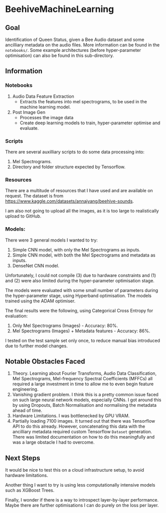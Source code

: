 # BeehiveMachineLearning

## Goal


Identification of Queen Status, given a Bee Audio dataset and some ancilliary metadata on the audio files. More information can be found in the `notebooks/`. Some example architectures (before hyper-parameter optimisation) can also be found in this sub-directory.

## Information

### Notebooks
1. Audio Data Feature Extraction
   - Extracts the features into mel spectrograms, to be used in the machine learning model.
2. Post Image Gen
   - Processes the image data
   - Create deep learning models to train, hyper-parameter optimise and evaluate.

### Scripts
There are several auxilliary scripts to do some data processing into:
1. Mel Spectrograms.
2. Directory and folder structure expected by Tensorflow.


### Resources
There are a multitude of resources that I have used and are available on request.
The dataset is from https://www.kaggle.com/datasets/annajyang/beehive-sounds.

I am also not going to upload all the images, as it is too large to realistically upload to GitHub.


### Models:
There were 3 general models I wanted to try:
1. Simple CNN model, with only the Mel Spectrograms as inputs.
2. Simple CNN model, with both the Mel Spectrograms and metadata as inputs.
3. DenseNet CNN model.

Unfortunately, I could not compile (3) due to hardware constraints and (1) and (2) were also limited during the hyper-parameter optimisation stage.

The models were evaluated with some small number of parameters during the hyper-parameter stage, using Hyperband optimisation. The models trained using the ADAM optimiser.

The final results were the following, using Categorical Cross Entropy for evaluation:
1. Only Mel Spectrograms (Images) - Accuracy: 80%.
2. Mel Spectrograms (Images) + Metadata features - Accuracy: 86%.

I tested on the test sample set only once, to reduce manual bias introduced due to further model changes.

## Notable Obstacles Faced
1. Theory. Learning about Fourier Transforms, Audio Data Classification, Mel Spectrograms, Mel-frequency Spectral Coefficients (MFFCs) all required a large investment in time to allow me to even begin feature engineering. 
2. Vanishing gradient problem. I think this is a pretty common issue faced on such large neural network models, especially CNNs. I got around this by using Dropouts, Batch Normalisation and normalising the metadata ahead of time.
3. Hardware Limitations. I was bottlenecked by GPU VRAM.
4. Partially loading 7100 images. It turned out that there was Tensorflow API to do this already. However, concatenating this data with the ancilliary metadata required custom Tensorflow `Dataset` generation. There was limited documentation on how to do this meaningfully and was a large obstacle I had to overcome.


## Next Steps
It would be nice to test this on a cloud infrastructure setup, to avoid hardware limitations. 

Another thing I want to try is using less computationally intensive models such as XGBoost Trees.

Finally, I wonder if there is a way to introspect layer-by-layer performance. Maybe there are further optimisations I can do purely on the loss per layer.
